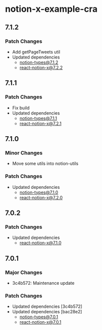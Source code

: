 # notion-x-example-cra

## 7.1.2

### Patch Changes

- Add getPageTweets util
- Updated dependencies
  - notion-types@7.1.2
  - react-notion-x@7.2.2

## 7.1.1

### Patch Changes

- Fix build
- Updated dependencies
  - notion-types@7.1.1
  - react-notion-x@7.2.1

## 7.1.0

### Minor Changes

- Move some utils into notion-utils

### Patch Changes

- Updated dependencies
  - notion-types@7.1.0
  - react-notion-x@7.2.0

## 7.0.2

### Patch Changes

- Updated dependencies
  - react-notion-x@7.1.0

## 7.0.1

### Major Changes

- 3c4b572: Maintenance update

### Patch Changes

- Updated dependencies [3c4b572]
- Updated dependencies [bac28e2]
  - notion-types@7.0.1
  - react-notion-x@7.0.1
